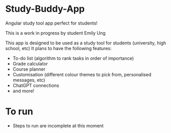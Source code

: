 # Study-Buddy-App
Angular study tool app perfect for students!

This is a work in progress by student Emily Ung

This app is designed to be used as a study tool for students (university, high school, etc)
It plans to have the following features:
- To-do list (algorithm to rank tasks in order of importance)
- Grade calculator
- Course planner
- Customisation (different colour themes to pick from, personalised messages, etc)
- ChatGPT connections 
- and more!

# To run
- Steps to run are incomplete at this moment
